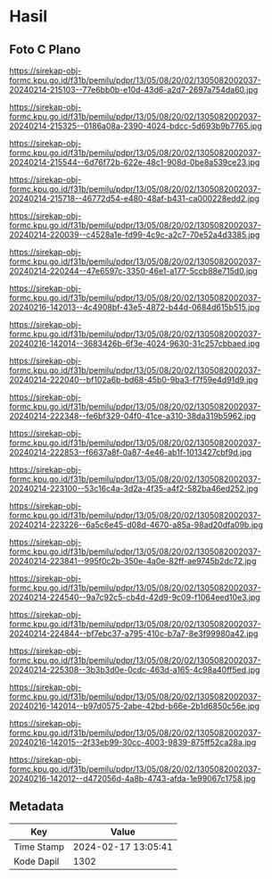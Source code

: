 # Hasil

## Foto C Plano

https://sirekap-obj-formc.kpu.go.id/f31b/pemilu/pdpr/13/05/08/20/02/1305082002037-20240214-215103--77e6bb0b-e10d-43d6-a2d7-2697a754da60.jpg

https://sirekap-obj-formc.kpu.go.id/f31b/pemilu/pdpr/13/05/08/20/02/1305082002037-20240214-215325--0186a08a-2390-4024-bdcc-5d693b9b7765.jpg

https://sirekap-obj-formc.kpu.go.id/f31b/pemilu/pdpr/13/05/08/20/02/1305082002037-20240214-215544--6d76f72b-622e-48c1-908d-0be8a539ce23.jpg

https://sirekap-obj-formc.kpu.go.id/f31b/pemilu/pdpr/13/05/08/20/02/1305082002037-20240214-215718--46772d54-e480-48af-b431-ca000228edd2.jpg

https://sirekap-obj-formc.kpu.go.id/f31b/pemilu/pdpr/13/05/08/20/02/1305082002037-20240214-220039--c4528a1e-fd99-4c9c-a2c7-70e52a4d3385.jpg

https://sirekap-obj-formc.kpu.go.id/f31b/pemilu/pdpr/13/05/08/20/02/1305082002037-20240214-220244--47e6597c-3350-46e1-a177-5ccb88e715d0.jpg

https://sirekap-obj-formc.kpu.go.id/f31b/pemilu/pdpr/13/05/08/20/02/1305082002037-20240216-142013--4c4908bf-43e5-4872-b44d-0684d615b515.jpg

https://sirekap-obj-formc.kpu.go.id/f31b/pemilu/pdpr/13/05/08/20/02/1305082002037-20240216-142014--3683426b-6f3e-4024-9630-31c257cbbaed.jpg

https://sirekap-obj-formc.kpu.go.id/f31b/pemilu/pdpr/13/05/08/20/02/1305082002037-20240214-222040--bf102a6b-bd68-45b0-9ba3-f7f59e4d91d9.jpg

https://sirekap-obj-formc.kpu.go.id/f31b/pemilu/pdpr/13/05/08/20/02/1305082002037-20240214-222348--fe6bf329-04f0-41ce-a310-38da319b5962.jpg

https://sirekap-obj-formc.kpu.go.id/f31b/pemilu/pdpr/13/05/08/20/02/1305082002037-20240214-222853--f6637a8f-0a87-4e46-ab1f-1013427cbf9d.jpg

https://sirekap-obj-formc.kpu.go.id/f31b/pemilu/pdpr/13/05/08/20/02/1305082002037-20240214-223100--53c16c4a-3d2a-4f35-a4f2-582ba46ed252.jpg

https://sirekap-obj-formc.kpu.go.id/f31b/pemilu/pdpr/13/05/08/20/02/1305082002037-20240214-223226--6a5c6e45-d08d-4670-a85a-98ad20dfa09b.jpg

https://sirekap-obj-formc.kpu.go.id/f31b/pemilu/pdpr/13/05/08/20/02/1305082002037-20240214-223841--995f0c2b-350e-4a0e-82ff-ae9745b2dc72.jpg

https://sirekap-obj-formc.kpu.go.id/f31b/pemilu/pdpr/13/05/08/20/02/1305082002037-20240214-224540--9a7c92c5-cb4d-42d9-9c09-f1064eed10e3.jpg

https://sirekap-obj-formc.kpu.go.id/f31b/pemilu/pdpr/13/05/08/20/02/1305082002037-20240214-224844--bf7ebc37-a795-410c-b7a7-8e3f99980a42.jpg

https://sirekap-obj-formc.kpu.go.id/f31b/pemilu/pdpr/13/05/08/20/02/1305082002037-20240214-225308--3b3b3d0e-0cdc-463d-a165-4c98a40ff5ed.jpg

https://sirekap-obj-formc.kpu.go.id/f31b/pemilu/pdpr/13/05/08/20/02/1305082002037-20240216-142014--b97d0575-2abe-42bd-b66e-2b1d6850c56e.jpg

https://sirekap-obj-formc.kpu.go.id/f31b/pemilu/pdpr/13/05/08/20/02/1305082002037-20240216-142015--2f33eb99-30cc-4003-9839-875ff52ca28a.jpg

https://sirekap-obj-formc.kpu.go.id/f31b/pemilu/pdpr/13/05/08/20/02/1305082002037-20240216-142012--d472056d-4a8b-4743-afda-1e99067c1758.jpg


## Metadata

| Key        | Value               |
| ---------- | ------------------- |
| Time Stamp | 2024-02-17 13:05:41 |
| Kode Dapil | 1302                |



